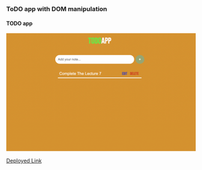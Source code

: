### ToDO app with DOM manipulation
#### TODO app 
![](./Image/Todo.png)

[Deployed Link](https://eloquent-brigadeiros-602c61.netlify.app/)